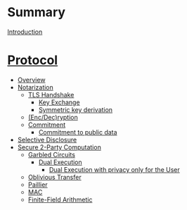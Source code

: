 # Summary

[Introduction](./intro.md)
# [Protocol](./protocol/README.md)
  - [Overview]()
  - [Notarization](./protocol/notarization/README.md)
      - [TLS Handshake]()
        - [Key Exchange](./protocol/notarization/key_exchange.md)
        - [Symmetric key derivation](./protocol/notarization/prf.md)
      - [(Enc/Dec)ryption]()
      - [Commitment](./protocol/notarization/commitment.md)
        - [Commitment to public data](./protocol/notarization/public_data_commitment.md)
  - [Selective Disclosure]()
  - [Secure 2-Party Computation](./protocol/2pc/garbled_circuits.md)
    - [Garbled Circuits]()
      - [Dual Execution](./protocol/2pc/dual_execution.md)
        - [Dual Execution with privacy only for the User](./protocol/2pc/dual_execution_with_privacy_only_for_the_user.md)
    - [Oblivious Transfer]()
    - [Paillier]()
    - [MAC](./protocol/2pc/mac.md)
    - [Finite-Field Arithmetic](./protocol/2pc/ff-arithmetic.md)
